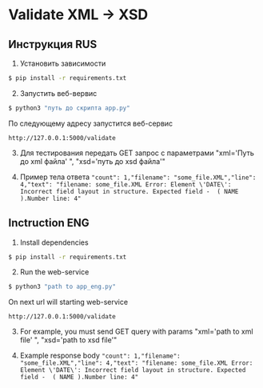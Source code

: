 # Validate XML -> XSD

## Инструкция RUS

1. Установить зависимости 
```bash 
$ pip install -r requirements.txt
```
2. Запустить веб-вервис 
```bash 
$ python3 "путь до скрипта app.py" 
```
По следующему адресу запустится веб-сервис
```
http://127.0.0.1:5000/validate
```
3. Для тестирования передать GET запрос с параметрами "xml='Путь до xml файла' ", "xsd='путь до xsd файла'"

4. Пример тела ответа
```"count": 1,"filename": "some_file.XML","line": 4,"text": "filename: some_file.XML Error: Element \'DATE\': Incorrect field layout in structure. Expected field -  ( NAME ).Number line: 4"```

## Inctruction ENG

1. Install dependencies
```bash 
$ pip install -r requirements.txt
```
2. Run the web-service 
```bash 
$ python3 "path to app_eng.py" 
```
On next url will starting web-service
```
http://127.0.0.1:5000/validate
```
3. For example, you must send GET query with params "xml='path to xml file' ", "xsd='path to xsd file'"

4. Example response body
```"count": 1,"filename": "some_file.XML","line": 4,"text": "filename: some_file.XML Error: Element \'DATE\': Incorrect field layout in structure. Expected field -  ( NAME ).Number line: 4"```
